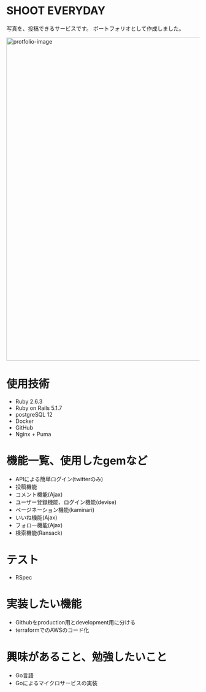 # SHOOT EVERYDAY
写真を、投稿できるサービスです。
ポートフォリオとして作成しました。

<img width="841" alt="protfolio-image" src="https://user-images.githubusercontent.com/42577937/93860674-65e8ca80-fcfa-11ea-8ed1-0edfd02e7ad5.png">


# 使用技術
- Ruby 2.6.3
- Ruby on Rails 5.1.7
- postgreSQL 12
- Docker
- GitHub
- Nginx + Puma


# 機能一覧、使用したgemなど
- APIによる簡単ログイン(twitterのみ)
- 投稿機能
- コメント機能(Ajax)
- ユーザー登録機能、ログイン機能(devise)
- ページネーション機能(kaminari)
- いいね機能(Ajax)
- フォロー機能(Ajax)
- 検索機能(Ransack)

# テスト
- RSpec

# 実装したい機能
- Githubをproduction用とdevelopment用に分ける
- terraformでのAWSのコード化

# 興味があること、勉強したいこと
- Go言語
- Goによるマイクロサービスの実装
